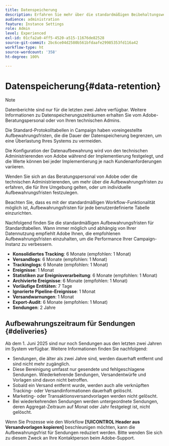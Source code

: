 ```yaml
---
title: Datenspeicherung
description: Erfahren Sie mehr über die standardmäßigen Beibehaltungswerte für Standardtabellen
audience: administration
feature: Instance Settings
role: Admin
level: Experienced
exl-id: 01cfa2a0-4ff5-4520-a515-11676de82528
source-git-commit: 2bc6ce04d2580b561bfdaafe29985353fd116a42
workflow-type: ht
source-wordcount: '358'
ht-degree: 100%

---
```


# Datenspeicherung{#data-retention}

>[!NOTE]
>
>Datenberichte sind nur für die letzten zwei Jahre verfügbar. Weitere Informationen zu Datenspeicherungszeiträumen erhalten Sie vom Adobe-Beratungspersonal oder von Ihren technischen Admins.

Die Standard-Protokolltabellen in Campaign haben voreingestellte Aufbewahrungsfristen, die die Dauer der Datenspeicherung begrenzen, um eine Überlastung Ihres Systems zu vermeiden.

Die Konfiguration der Datenaufbewahrung wird von den technischen Administrierenden von Adobe während der Implementierung festgelegt, und die Werte können bei jeder Implementierung je nach Kundenanforderungen variieren.

Wenden Sie sich an das Beratungspersonal von Adobe oder die technischen Administrierenden, um mehr über die Aufbewahrungsfristen zu erfahren, die für Ihre Umgebung gelten, oder um individuelle Aufbewahrungsfristen festzulegen.

Beachten Sie, dass es mit der standardmäßigen Workflow-Funktionalität möglich ist, Aufbewahrungsfristen für jede benutzerdefinierte Tabelle einzurichten.

Nachfolgend finden Sie die standardmäßigen Aufbewahrungsfristen für Standardtabellen. Wann immer möglich und abhängig von Ihrer Datennutzung empfiehlt Adobe Ihnen, die empfohlenen Aufbewahrungsfristen einzuhalten, um die Performance Ihrer Campaign-Instanz zu verbessern.

* **Konsolidiertes Tracking**: 6 Monate (empfohlen: 1 Monat)
* **Versandlogs**: 6 Monate (empfohlen: 1 Monat)
* **Trackinglogs**: 6 Monate (empfohlen: 1 Monat)
* **Ereignisse**: 1 Monat
* **Statistiken zur Ereignisverarbeitung**: 6 Monate (empfohlen: 1 Monat)
* **Archivierte Ereignisse**: 6 Monate (empfohlen: 1 Monat)
* **Vorläufige Entitäten**: 7 Tage
* **Ignorierte Pipeline-Ereignisse**: 1 Monat
* **Versandwarnungen**: 1 Monat
* **Export-Audit**: 6 Monate (empfohlen: 1 Monat)
* **Sendungen**: 2 Jahre

## Aufbewahrungszeitraum für Sendungen {#deliveries}

<!-- By default, the retention period for deliveries is unlimited.-->

Ab dem 1. Juni 2025 sind nur noch Sendungen aus den letzten zwei Jahren im System verfügbar. Weitere Informationen finden Sie nachfolgend:

* Sendungen, die älter als zwei Jahre sind, werden dauerhaft entfernt und sind nicht mehr zugänglich.
* Diese Bereinigung umfasst nur gesendete und fehlgeschlagene Sendungen. Wiederkehrende Sendungen, Versandentwürfe und Vorlagen sind davon nicht betroffen.
* Sobald ein Versand entfernt wurde, werden auch alle verknüpften Tracking- oder Versandinformationen dauerhaft gelöscht.
* Marketing- oder Transaktionsversandvorlagen werden nicht gelöscht.
* Bei wiederkehrenden Sendungen werden untergeordnete Sendungen, deren Aggregat-Zeitraum auf Monat oder Jahr festgelegt ist, nicht gelöscht.

Wenn Sie Prozesse wie den Workflow **[!UICONTROL Header aus Versandvorlagen kopieren]** beschleunigen möchten, kann die Aufbewahrungsfrist für Sendungen reduziert werden. Bitte wenden Sie sich zu diesem Zweck an Ihre Kontaktperson beim Adobe-Support.

<!--

However, if there is a high volume of deliveries on your instance, you can update the **NmsCleanup_DeliveryPurgeDelay** option available from the **[!UICONTROL Administration]** > **[!UICONTROL Application settings]** menu.

Each time the **[!UICONTROL Database cleanup]** workflow is run, the deliveries meeting the conditions set for this option will be deleted.

-->

<!--

When updating the **NmsCleanup_DeliveryPurgeDelay** option, it is recommended to proceed gradually with multiple iterations. For example, you can start by setting the value to 300 days, then 180 days, then 120 days, and so on - making sure iterations are at least 2 days apart. Otherwise, the **[!UICONTROL Database cleanup]** workflow may take much longer because of a large number of deliveries to delete.

This action can help speeding up processes such as the **[!UICONTROL Copy headers from delivery templates]** workflow. Learn more on technical workflows in [this section](technical-workflows.md).

The default value for the **NmsCleanup_DeliveryPurgeDelay** option is `-1`. In this case, no delivery is deleted.

For example, if you set it to `180`, any non-template deliveries that have not been updated in the last 180 days will be deleted when the **[!UICONTROL Database cleanup]** workflow is run.

-->


